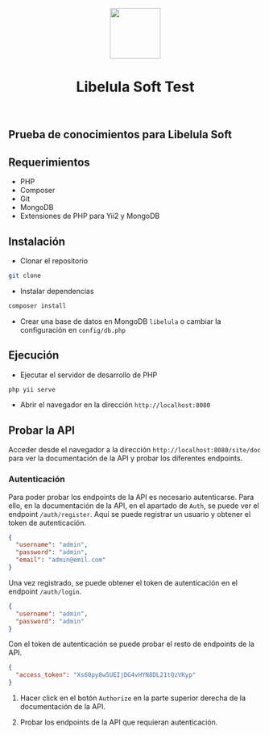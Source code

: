 <p align="center">
    <a href="https://github.com/yiisoft" target="_blank">
        <img src="https://avatars0.githubusercontent.com/u/993323" height="100px">
    </a>
    <h1 align="center">Libelula Soft Test</h1>
    <br>
</p>

## Prueba de conocimientos para Libelula Soft

## Requerimientos

- PHP
- Composer
- Git
- MongoDB
- Extensiones de PHP para Yii2 y MongoDB

## Instalación

- Clonar el repositorio

```bash
git clone
```

- Instalar dependencias

```bash
composer install
```

- Crear una base de datos en MongoDB `libelula` o cambiar la configuración en `config/db.php`

## Ejecución

- Ejecutar el servidor de desarrollo de PHP

```bash
php yii serve
```

- Abrir el navegador en la dirección `http://localhost:8080`

## Probar la API

Acceder desde el navegador a la dirección `http://localhost:8080/site/doc` para ver la documentación de la API y probar los diferentes endpoints.

### Autenticación

Para poder probar los endpoints de la API es necesario autenticarse. Para ello, en la documentación de la API, en el apartado de `Auth`, se puede ver el endpoint `/auth/register`. Aquí se puede registrar un usuario y obtener el token de autenticación.

```json
{
  "username": "admin",
  "password": "admin",
  "email": "admin@emil.com"
}
```

Una vez registrado, se puede obtener el token de autenticación en el endpoint `/auth/login`.

```json
{
  "username": "admin",
  "password": "admin"
}
```

Con el token de autenticación se puede probar el resto de endpoints de la API.

```json
{
  "access_token": "Xs60py8w5UEIjDG4vHYN8DL21tQzVKyp"
}
```

1. Hacer click en el botón `Authorize` en la parte superior derecha de la documentación de la API.

2. Probar los endpoints de la API que requieran autenticación.
